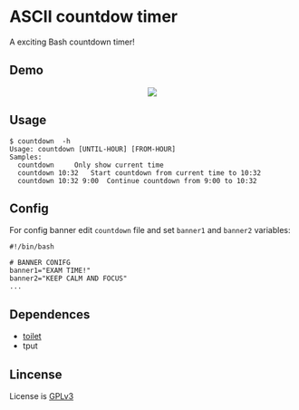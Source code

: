 # ASCII countdow timer
A exciting Bash countdown timer!

## Demo
<p align="center">
  <img src="https://user-images.githubusercontent.com/32820131/67157323-ebb20800-f32a-11e9-8ca0-63ed0e24f485.gif">
</p>

## Usage
```
$ countdown  -h
Usage: countdown [UNTIL-HOUR] [FROM-HOUR]
Samples:
  countdown		Only show current time
  countdown 10:32	Start countdown from current time to 10:32
  countdown 10:32 9:00	Continue countdown from 9:00 to 10:32
```

## Config
For config banner edit `countdown` file and set `banner1` and `banner2` variables:
```
#!/bin/bash

# BANNER CONIFG
banner1="EXAM TIME!"
banner2="KEEP CALM AND FOCUS"
...
```

## Dependences
  * [toilet](http://caca.zoy.org/wiki/toilet)
  * tput


## Lincense
License is [GPLv3](LICENSE)
